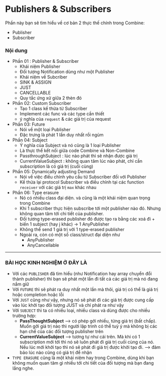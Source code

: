 # Publishers & Subscribers

Phần này bạn sẽ tìm hiểu về cơ bản 2 thực thế chính trong Combine:

- Publisher
- Subscriber

### Nội dung

- Phần 01 : Publisher & Subscriber
  - Khái niệm Publisher
  - Đối tượng Notification dùng như một Publisher
  - Khái niệm về Subcriber
  - SINK & ASSIGN
  - JUST
  - CANCELLABLE
  - Quy tắc ứng xử giữa 2 thèn đó
- Phần 02: Custom Subscriber
  - Tạo 1 class kế thừa từ Subscriber
  - Implement các func và các type cần thiết
  - ý nghĩa của `request` & các giá trị của request
- Phần 03: Future
  - Nói về một loại Publisher
  - Đặc trưng là phát 1 lần duy nhất rồi ngủm
- Phần 04: Subject
  - Ý nghĩa của Subject và nó cũng là 1 loại Publisher
  - Là thực thể kết nối giữa code Combine và Non-Combine
  - PassthroughSubject : lúc nào phát thì sẽ nhận được giá trị
  - CurrentValueSubject : không quan tâm lúc nào phát, chỉ cần subscription là có giá trị (cuối cùng)
- Phần 05: Dynamically adjusting Demand
  - Nói về việc điều chỉnh yêu cầu từ Subscriber đối với Publisher
  - Kế thừa lại protocol Subscriber và điều chỉnh tại các function `receiver` với các giá trị `max` khác nhau
- Phần 06: Type erasure
  - Nó có nhiều class đại diện. và cũng là một khái niệm quan trọng trong Combine
  - Khi 1 subscriber thực hiện subscribe tới một publisher nào đó. Nhưng không quan tâm tới chi tiết của publisher.
  - Đối tương type-erased publisher đó được tạo ra bằng các xoá đi + biến 1 subject (hay j khác) -> 1 AnyPublisher
  - Không thể send 1 giá trị với 1 type-erased publisher
  - Ngoài ra, còn có một số class/struct đại diện như
    - AnyPublisher
    - AnyCancellable

---

### BÀI HỌC KINH NGHIỆM Ở ĐÂY LÀ

- Với các `PUBLISHER` đã tìm hiểu (như Notification hay array chuyển đổi thành publisher) thì bạn sẽ phát một lần đi tất cả các giá trị mà nó đang nắm giữ
- Với `FUTURE` thì sẽ phát ra duy nhất một lần mà thôi, giá trị có thể là giá trị hoặc completion hoặc lỗi
- Với `JUST` cũng như vậy, nhưng nó sẽ phát đi các giá trị được cung cấp vào lúc khởi tạo đối tượng JUST và chỉ phát ra như vậy
- Với `SUBJECT` thì ta có nhiều loại, nhiều class và dùng được cho nhiều trường hợp:
  - **PassThoughtSubject** --> có phép gởi nhiều, từng giá trị (bất chấp). Muốn gởi giá trị nào thì người lập trình có thể tuỳ ý mà không bị các hạn chế của các đối tượng publisher trên
  - **CurrentValueSubject** --> tương tự như cái trên. Mà khi có 1 subscription mới tới thì nó sẽ luôn phát đi giá trị cuối cùng của nó. Nếu lúc mới khởi tạo thì nó sẽ phát đi giá trị được khởi tạo đi. --> đảm bảo lúc nào cũng có giá trị để nhận
- `TYPE ERASURE` cũng là một khái niệm hay trong Combine, dùng khi bạn không muốn quan tâm gì nhiều tới chi tiết của đối tượng mà bạn đang lắng nghe.

